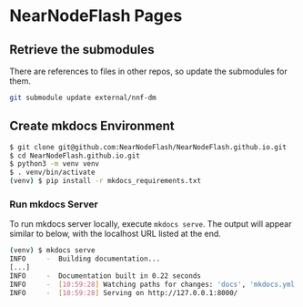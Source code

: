 # NearNodeFlash Pages

## Retrieve the submodules

There are references to files in other repos, so update the submodules for them.

```bash
git submodule update external/nnf-dm
```

## Create mkdocs Environment

```bash
$ git clone git@github.com:NearNodeFlash/NearNodeFlash.github.io.git
$ cd NearNodeFlash.github.io.git
$ python3 -m venv venv
$ . venv/bin/activate
(venv) $ pip install -r mkdocs_requirements.txt
```

### Run mkdocs Server

To run mkdocs server locally, execute `mkdocs serve`. The output will appear similar to below, with the localhost URL listed at the end.

```bash
(venv) $ mkdocs serve
INFO     -  Building documentation...
[...]
INFO     -  Documentation built in 0.22 seconds
INFO     -  [10:59:28] Watching paths for changes: 'docs', 'mkdocs.yml'
INFO     -  [10:59:28] Serving on http://127.0.0.1:8000/
```

